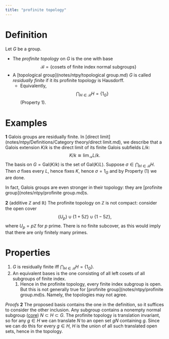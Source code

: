```yaml
---
title: "profinite topology"
---
```


# Definition
Let $G$ be a group. 
- The *profinite topology* on $G$ is the one with base $$\mathcal{B}=\{\text{cosets of finite index normal subgroups}\}$$
- A [topological group](notes/ntpy/topological group.md) $G$ is called *residually finite* if it its profinite topology is Hausdorff. 
	- Equivalently, $$\bigcap_{H\in\mathcal{B}}H=\{1_G\}$$ (Property 1).

# Examples
**1**
Galois groups are residually finite. In [direct limit](notes/ntpy/Definitions/Category theory/direct limit.md), we describe that a Galois extension $K/k$ is the direct limit of its finite Galois subfields $L/k$: $$K/k\cong\lim_\to L/k.$$ The basis on $G=\text{Gal}(K/k)$ is the set of $\text{Gal}(K/L)$. Suppose $\sigma\in\bigcap_{H\in\mathcal{B}}H$. Then $\sigma$ fixes every $L$, hence fixes $K$, hence $\sigma=1_G$ and by Property (1) we are done.

In fact, Galois groups are even stronger in their topology: they are [profinite group](notes/ntpy/profinite group.md)s.

**2** (additive $\mathbb{Z}$ and $\mathbb{R}$)
The profinite topology on $\mathbb{Z}$ is not compact: consider the open cover $$\{U_p\}\cup \{1+5\mathbb{Z}\}\cup \{1-5\mathbb{Z}\},$$ where $U_p=p\mathbb{Z}$ for $p$ prime. There is no finite subcover, as this would imply that there are only finitely many primes.



# Properties
1. $G$ is residually finite iff $\bigcap_{H\in\mathcal{B}}H=\{1_G\}$.
2. An equivalent bases is the one consisting of all left cosets of all subgroups of finite index.
	1. Hence in the profinite topology, every finite index subgroup is open. But this is not generally true for [profinite group](notes/ntpy/profinite group.md)s. Namely, the topologies may not agree.

*Proofs*
**2**
The proposed basis contains the one in the definition, so it suffices to consider the other inclusion. Any subgroup contains a nonempty normal subgroup ([core](notes/ntpy/Definitions/core.md)) $N\subset H\subset G$. The profinite topology is translation invariant, so for any $g\in H$ we can translate $N$ to an open set $gN$ containing $g$. Since we can do this for every $g\in H$, $H$ is the union of all such translated open sets, hence in the topology.